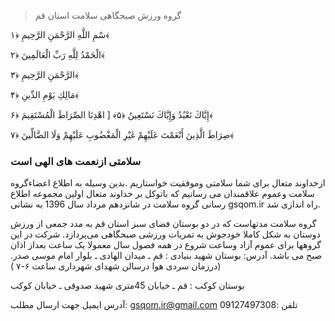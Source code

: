

> گروه ورزش صبحگاهی سلامت استان قم

سْمِ اللَّهِ الرَّحْمَنِ الرَّحِيمِ ﴿۱﴾

الْحَمْدُ لِلَّهِ رَبِّ الْعَالَمِينَ ﴿۲﴾

الرَّحْمَنِ الرَّحِيمِ ﴿۳﴾

مَالِكِ يَوْمِ الدِّينِ ﴿۴﴾

إِيَّاكَ نَعْبُدُ وَإِيَّاكَ نَسْتَعِينُ ﴿۵﴾ [ اهْدِنَا الصِّرَاطَ الْمُسْتَقِيمَ ﴿۶﴾

صِرَاطَ الَّذِينَ أَنْعَمْتَ عَلَيْهِمْ غَيْرِ الْمَغْضُوبِ عَلَيْهِمْ وَلَا الضَّالِّينَ ﴿۷﴾


<h3>سلامتی ازنعمت های الهی است</h3>
ازخداوند متعال برای شما سلامتی وموفقیت خواستاریم .بدین وسیله به اطلاع اعضاءگروه سلامت وعموم علاقمندان می رسانیم که باتوکل بر خداوند متعال اولین مجموعه اطلاع رسانی گروه سلامت
در شانزدهم مرداد سال 1396 به نشانی gsqom.ir راه اندازی شد. 

 گروه سلامت مدتهاست که در دو بوستان فضای سبز استان قم به مدد جمعی از ورزش دوستان به شکل کاملا خودجوش به تمریات ورزشی صبحگاهی می‌پردازد.
شرکت در این گروهها برای عموم آزاد وساعت شروع در همه فصول سال  معمولا یک ساعت بعداز اذان صبح می باشد.
آدرس:
بوستان شهید بنیادی : قم ـ میدان الهادی ـ بلوار امام موسی صدر.(درزمان سردی هوا درسالن شهدای شهرداری ساعت ۶-۷  )

بوستان کوکب : قم ـ خیابان 45متری شهید صدوقی  ـ خیابان کوکب

آدرس ایمیل جهت ارسال مطلب:
<a href="mailto:gsqom.ir@gmial.com">gsqom.ir@gmail.com<a/>
تلفن :09127497308

